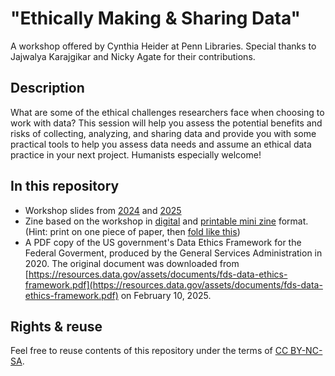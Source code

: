 # "Ethically Making & Sharing Data"
A workshop offered by Cynthia Heider at Penn Libraries. Special thanks to Jajwalya Karajgikar and Nicky Agate for their contributions.

## Description 
What are some of the ethical challenges researchers face when choosing to work with data? This session will help you assess the potential benefits and risks of collecting, analyzing, and sharing data and provide you with some practical tools to help you assess data needs and assume an ethical data practice in your next project. Humanists especially welcome!

## In this repository
- Workshop slides from [2024](https://github.com/upenndigitalscholarship/workshop-data-ethics/blob/main/2024-Slides_Ethically_Making_Sharing_Data.pdf) and [2025](https://github.com/upenndigitalscholarship/workshop-data-ethics/blob/main/2025-Slides_Ethically_Making_Sharing_Data.pdf)
- Zine based on the workshop in [digital](2025-Zine-Ethically_Making_Sharing_Data.pdf) and [printable mini zine](2025-Zine-Printable-Ethically_Making_Sharing_Data.pdf) format. (Hint: print on one piece of paper, then [fold like this](https://www.42ndstreet.org.uk/media/etdlxppk/zine-guide-colour.jpg))
- A PDF copy of the US government's Data Ethics Framework for the Federal Goverment, produced by the General Services Administration in 2020. The original document was downloaded from [https://resources.data.gov/assets/documents/fds-data-ethics-framework.pdf](https://resources.data.gov/assets/documents/fds-data-ethics-framework.pdf) on February 10, 2025.

## Rights & reuse
Feel free to reuse contents of this repository under the terms of [CC BY-NC-SA](https://creativecommons.org/licenses/by-nc-sa/4.0/).

